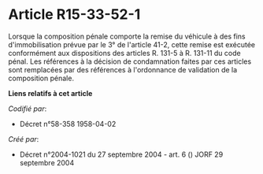 # Article R15-33-52-1

Lorsque la composition pénale comporte la remise du véhicule à des fins d'immobilisation prévue par le 3° de l'article 41-2,
cette remise est exécutée conformément aux dispositions des articles R. 131-5 à R. 131-11 du code pénal. Les références à la
décision de condamnation faites par ces articles sont remplacées par des références à l'ordonnance de validation de la
composition pénale.

**Liens relatifs à cet article**

_Codifié par_:

  - Décret n°58-358 1958-04-02

_Créé par_:

  - Décret n°2004-1021 du 27 septembre 2004 - art. 6 () JORF 29 septembre 2004
